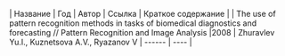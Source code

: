 | Название | Год | Автор | Ссылка | Краткое содержание |
| The use of pattern recognition methods in tasks of biomedical diagnostics and forecasting // Pattern Recognition and Image Analysis |2008 | Zhuravlev Yu.I., Kuznetsova A.V., Ryazanov V | ------ | ---- |
